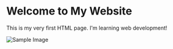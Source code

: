 <!DOCTYPE html>
<html>
<head>
  <title>My First Web Page</title>
</head>
<body>
  <h1>Welcome to My Website</h1>
  <p>This is my very first HTML page. I'm learning web development!</p>
  <img src="https://via.placeholder.com/200" alt="Sample Image">
</body>
</html>
